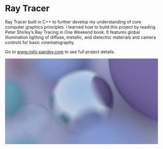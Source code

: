# Ray Tracer
Ray Tracer built in C++ to further develop my understanding of core computer graphics principles. I learned how to build this project by reading Peter Shirley’s Ray Tracing in One Weekend book. It features global illumination lighting of diffuse, metallic, and dielectric materials and camera controls for basic cinematography.

Go to www.rishi-pandey.com to see full project details. 

![Ray-Traced Cinematic Example](example.gif) 
